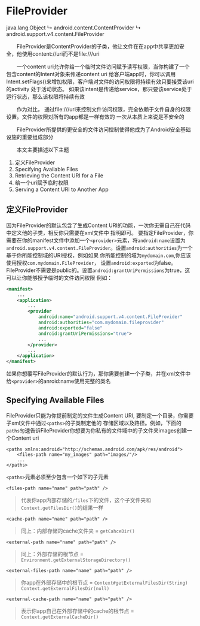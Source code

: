 # FileProvider


java.lang.Object
   ↳    android.content.ContentProvider
       ↳    android.support.v4.content.FileProvider

　　FileProvider是ContentProvider的子类，他让文件在在app中共享更加安全，他使用content://uri而不是file:///uri  

　　一个content uri允许你给一个临时文件访问赋予读写权限，当你构建了一个包含content的Intent对象来传递content uri
给客户端app时，你可以调用Intent.setFlags()来增加权限，客户端对文件的访问权限将持续有效只要接受该uri的activity
处于活动状态。 如果该intent是传递给service，那只要该service处于运行状态，那么该权限将持续有效

　　作为对比， 通过file:///uri来控制文件访问权限，完全依赖于文件自身的权限设置。文件的权限对所有的app都是一样有效的
一次从本质上来说是不安全的

　　FileProvider所提供的更安全的文件访问控制使得他成为了Android安全基础设施的重要组成部分

　　本文主要描述以下主题
1. 定义FileProvider
1. Specifying Available Files
1. Retrieving the Content URI for a File
1. 给一个uri赋予临时权限
1. Serving a Content URI to Another App

## 定义FileProvider
因为FileProvider的默认包含了生成Content URI的功能，一次你无需自己在代码中定义他的子类，相反你只需要在xml文件中
指明即可。 要指定FileProvider，你需要在你的manifest文件中添加一个`<provider>`元素，将`android:name`设置为
`android.support.v4.content.FileProvider`。设置`android:authorities`为一个基于你所能控制域的URI授权，例如如果
你所能控制的域为`mydomain.com`,你应该使用授权`com.mydomain.FileProvider`， 设置`android:exported`为false。
FileProvider不需要是public的。设置`android:grantUriPermissions`为true，这可以让你能够授予临时的文件访问权限
例如：
```xml
<manifest>
    ...
    <application>
        ...
        <provider
            android:name="android.support.v4.content.FileProvider"
            android:authorities="com.mydomain.fileprovider"
            android:exported="false"
            android:grantUriPermissions="true">
            ...
        </provider>
        ...
    </application>
</manifest>
```
如果你想覆写FileProvider的默认行为，那你需要创建一个子类，并在xml文件中给`<provider>`的anroid:name使用完整的类名

## Specifying Available Files
FileProvider只能为你提前制定的文件生成Content URI, 要制定一个目录，你需要子xml文件中通过`<paths>`的子类制定他的
存储区域以及路径。例如，下面的`paths`匀速告诉FileProvider你想要为你私有的文件域中的子文件夹images创建一个Content uri
```
<paths xmlns:android="http://schemas.android.com/apk/res/android">
    <files-path name="my_images" path="images/"/>
    ...
</paths>
```

`<paths>`元素必须至少包含一个如下的子元素
```
<files-path name="name" path="path" />
```
> 代表你app内部存储的`/files`下的文件，这个子文件夹和`Context.getFilesDir()`的结果一样  

```
<cache-path name="name" path="path" />
```
> 同上：内部存储的cache文件夹 = `getCahceDir()`  

```
<external-path name="name" path="path" />
```
> 同上：外部存储的根节点 = `Environment.getExternalStorageDirectory()`  

```
<external-files-path name="name" path="path" />
```
> 你app在外部存储中的根节点 = `Context#getExternalFilesDir(String) Context.getExternalFilesDir(null)`  
    
```
<external-cache-path name="name" path="path" />
```
> 表示你app自己在外部存储中的cache的根节点 = `Context.getExternalCacheDir()`


